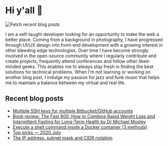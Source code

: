 # Hi y'all 👋

![Fetch recent blog posts](https://github.com/pawelgrzybek/pawelgrzybek/workflows/Fetch%20recent%20blog%20posts/badge.svg)

I am a self-taught developer looking for an opportunity to make the web a better place. Coming from a background in photography, I have progressed through UI/UX design into front-end development with a growing interest in other bleeding edge technologies. Over time I have become strongly involved in the open-source community where I regularly contribute and create projects, frequently attend conferences and follow other liked-minded geeks. This enables me to always stay fresh in finding the best solutions for technical problems. When I’m not learning or working on another blog post, I indulge my passion for jazz and funk music that helps me to maintain a balance between my virtual and real life.

## Recent blog posts

<!-- FEED-START -->
- [Multiple SSH keys for multiple Bitbucket/GitHub accounts](https://pawelgrzybek.com/multiple-ssh-keys-for-multiple-bitbucket-github-accounts/)
- [Book review: The Fast 800: How to Combine Rapid Weight Loss and Intermittent Fasting for Long-Term Health by Dr Michael Mosley](https://pawelgrzybek.com/book-review-the-fast-800-how-to-combine-rapid-weight-loss-and-intermittent-fasting-for-long-term-health-by-dr-michael-mosley/)
- [Execute a shell command inside a Docker container (3 methods)](https://pawelgrzybek.com/execute-a-shell-command-inside-a-docker-container-3-methods/)
- [Top picks — 2020 July](https://pawelgrzybek.com/top-picks-2020-july/)
- [The IP address, subnet mask and CIDR notation](https://pawelgrzybek.com/the-ip-address-subnet-mask-and-cidr-notation/)
<!-- FEED-END -->